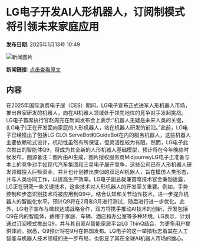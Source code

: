 # LG电子开发AI人形机器人，订阅制模式将引领未来家庭应用

**发布日期**: 2025年1月13号 10:49

![新闻图片](https://pic.chinaz.com/picmap/202304211629437828_1.jpg)

**新闻链接**: [点击查看原文](https://www.aibase.com/zh/news/14652)

## 内容

在2025年国际消费电子展（CES）期间，LG电子宣布正式进军人形机器人市场，推出自家研发的机器人，向在AI机器人领域处于领先地位的竞争对手发起挑战。LG电子首席执行官赵周完在新闻发布会上表示:“机器人无疑是未来人类的关键，(LG电子)正在开发面向家庭的人形机器人，站在机器人研发的前沿。”此前，LG电子已经推出了包括LG CLOi ServeBot和GuideBot在内的服务机器人，这些机器人主要依赖轮式设计，机动性虽然有所保证，但灵活性较为有限。然而，LG电子此次推出的智能体Q9，将成为其全新的人形机器人基础模型，预计将在今年晚些时候发布。图源备注：图片由AI生成，图片授权服务商MidjourneyLG电子正准备与本土的竞争对手如现代汽车集团和三星电子展开竞争，这些公司已在人形机器人研发领域投入巨额资金，并且也计划推出类似的双足AI机器人，旨在模仿人类形态，并与人类协同工作，以提高生产效率。LG电子副总裁兼首席技术官金秉勋透露，LG正在研究一些关键技术，这些技术对人形机器人的开发至关重要。例如，手势控制和步态识别技术将被应用到Q9中，结合认知和关节动作技术，进一步提升机器人的智能化水平。预计Q9将在2月和3月进行测试，随后进行进一步优化。此外，LG电子宣布与微软达成战略合作，双方将携手推动AI技术的创新，开发包括Q9在内的智能体，适用于家庭、车辆、酒店和办公室等多种环境。LG表示，计划通过订阅模式推出Q9，并与其自家AI智能家居平台LG ThinQ结合，为更多用户提供体验。据悉，Q9预计将在9月在韩国发布。LG电子的这一举措标志着其在人工智能与机器人技术领域的进一步布局，也彰显了其在全球AI机器人市场的雄心。
